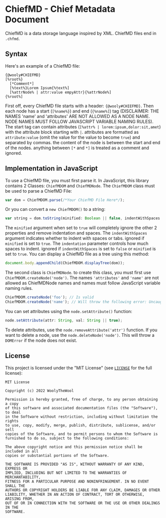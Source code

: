 # ChiefMD - Chief Metadata Document
ChiefMD is a data storage language inspired by XML. ChiefMD files end in `.chfmd`.

## Syntax
Here's an example of a ChiefMD file:
```
{@wooly#CHIEFMD}
[%root%}
  [*Comment*]
  [%text%}Lorem Ipsum{%text%]
  [%attrNode% | attr:value empyAttr}{%attrNode%]
{%root%]
```
First off, every ChiefMD file starts with a header: `{@wooly#CHIEFMD}`. Then each node has a start (`[%name%}`) and end (`{%name%]`) tag (DISCLAIMER: THE NAMES 'name' and 'attributes' ARE NOT ALLOWED AS A NODE NAME. NODE NAMES MUST FOLLOW JAVASCRIPT VARIABLE NAMING RULES). The start tag can contain attributes (`[%attr% | lorem:ipsum,dolor:sit,amet`) with the attribute block starting with `|`. attributes are formatted as `attribute:value` (omit the value for the value to become `true`) and separated by commas. the content of the node is between the start and end of the nodes. anything between `[*` and `*]` is treated as a comment and ignored.

## Implementation in JavaScript
To use a ChiefMD file, you must first parse it. In JavaScript, this library contains 2 Classes: `ChiefMDOM` and `ChiefMDNode`. The `ChiefMDOM` class must be used to parse a ChiefMD File:
```JavaScript
var dom = ChiefMDOM.parse(/*Your ChiefMD File Here*/);
```
Or you can convert a `new ChiefMDOM()` to a string:
```JavaScript
var string = dom.toString(minified: Boolean || false, indentWithSpaces: Boolean || true, indentation: Number || 2);
```
The `minified` argument when set to `true` will completely ignore the other 2 properties and remove indentation and spaces. The `indentWithSpaces` argument indicates whether to indent with spaces or tabs. ignored if `minified` is set to `true`. The `indentation` parameter controls how much spaces to indent. ignored if `indentWithSpaces` is set to `false` or `minified` is set to `true`. You can display a ChiefMD file as a tree using this method:
```JavaScript
document.body.appendChild(ChiefMDOM.displayTree(dom));
```
The second class is `ChiefMDNode`. to create this class, you must first use `ChiefMDOM.createNode('node')`. The names `'attributes'` and `'name'` are not allowed as ChiefMDNode names and names must follow JavaScript variable naming rules.
```JavaScript
ChiefMDOM.createNode('foo'); // Is valid
ChiefMDOM.createNode('name'); // Will throw the following error: Uncaught DOMError: Illegal name "name".
```
You can set attributes using the `node.setAttribute()` function:
```JavaScript
node.setAttribute(attr: String, val: String || true);
``` 
To delete attributes, use the `node.removeAttribute('attr')` function. If you want to delete a node, use the `node.deleteNode('node')`. This will throw a `DOMError` if the node does not exist.

## License
This project is licensed under the "MIT License" (see [`LICENSE`](LICENSE) for the full license):
```
MIT License

Copyright (c) 2022 WoolyTheWool

Permission is hereby granted, free of charge, to any person obtaining a copy
of this software and associated documentation files (the "Software"), to deal
in the Software without restriction, including without limitation the rights
to use, copy, modify, merge, publish, distribute, sublicense, and/or sell
copies of the Software, and to permit persons to whom the Software is
furnished to do so, subject to the following conditions:

The above copyright notice and this permission notice shall be included in all
copies or substantial portions of the Software.

THE SOFTWARE IS PROVIDED "AS IS", WITHOUT WARRANTY OF ANY KIND, EXPRESS OR
IMPLIED, INCLUDING BUT NOT LIMITED TO THE WARRANTIES OF MERCHANTABILITY,
FITNESS FOR A PARTICULAR PURPOSE AND NONINFRINGEMENT. IN NO EVENT SHALL THE
AUTHORS OR COPYRIGHT HOLDERS BE LIABLE FOR ANY CLAIM, DAMAGES OR OTHER
LIABILITY, WHETHER IN AN ACTION OF CONTRACT, TORT OR OTHERWISE, ARISING FROM,
OUT OF OR IN CONNECTION WITH THE SOFTWARE OR THE USE OR OTHER DEALINGS IN THE
SOFTWARE.
```